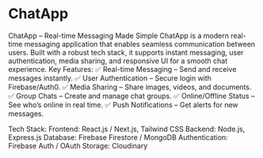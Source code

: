 # ChatApp
ChatApp – Real-time Messaging Made Simple ChatApp is a modern real-time messaging application that enables seamless communication between users. Built with a robust tech stack, it supports instant messaging, user authentication, media sharing, and responsive UI for a smooth chat experience.
Key Features:
✅ Real-time Messaging – Send and receive messages instantly.
✅ User Authentication – Secure login with Firebase/Auth0.
✅ Media Sharing – Share images, videos, and documents.
✅ Group Chats – Create and manage chat groups.
✅ Online/Offline Status – See who’s online in real time.
✅ Push Notifications – Get alerts for new messages.

Tech Stack:
Frontend: React.js / Next.js, Tailwind CSS
Backend: Node.js, Express.js 
Database: Firebase Firestore / MongoDB 
Authentication: Firebase Auth / OAuth
Storage: Cloudinary 
